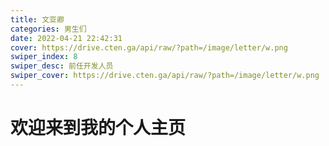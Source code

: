 ```yaml
---
title: 文亚卿
categories: 男生们
date: 2022-04-21 22:42:31
cover: https://drive.cten.ga/api/raw/?path=/image/letter/w.png
swiper_index: 8
swiper_desc: 前任开发人员
swiper_cover: https://drive.cten.ga/api/raw/?path=/image/letter/w.png
---
```

# 欢迎来到我的个人主页
